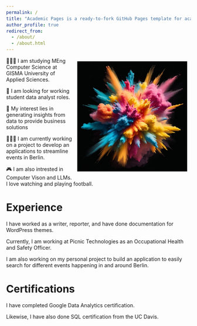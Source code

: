 ```yaml
---
permalink: /
title: "Academic Pages is a ready-to-fork GitHub Pages template for academic personal websites"
author_profile: true
redirect_from: 
  - /about/
  - /about.html
---
```

<img src="/images/hello.png" alt="Hello Image" style="float: right; width: 300px; margin: 10px;">

👨🏾‍💻 I am studying MEng Computer Science at GISMA University of Applied Sciences.

🎯 I am looking for working student data analyst roles.

🧐 My interest lies in generating insights from data to provide business solutions

👨🏾‍💻 I am currently working on a project to develop an applications to streamline events in Berlin.

🎮 I am also intrested in Computer Vison and LLMs. I love watching and playing football. 

# Experience

I have worked as a writer, reporter, and have done documentation for WordPress themes.

Currently, I am working at Picnic Technologies as an Occupational Health and Safety Officer.

I am also working on my personal project to build an application to easily search for different events happening in and around Berlin.


# Certifications

I have completed Google Data Analytics certification.

Likewise, I have also done SQL certification from the UC Davis.